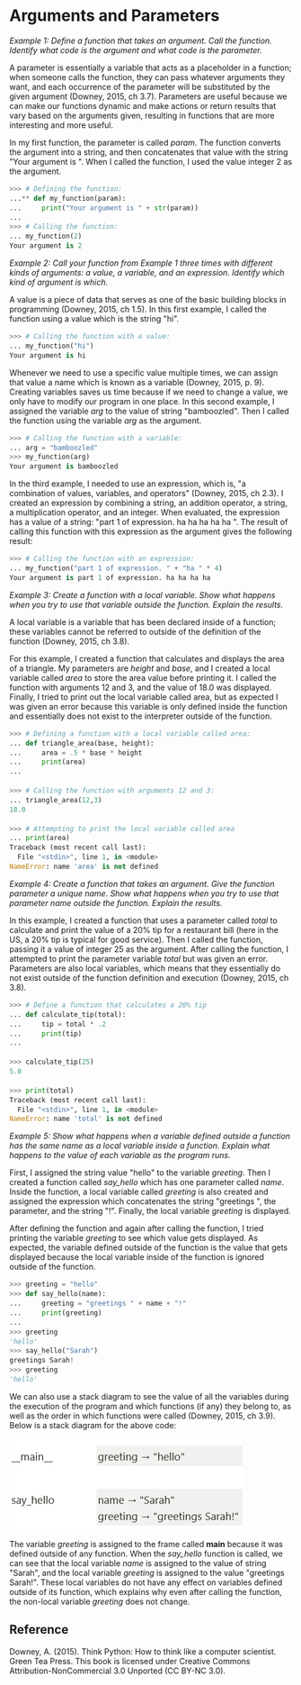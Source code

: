 # Arguments and Parameters
*Example 1: Define a function that takes an argument. Call the function. Identify what code is the argument and what code is the parameter.*

A parameter is essentially a variable that acts as a placeholder in a function; when someone calls the function, they can pass whatever arguments they want, and each occurrence of the parameter will be substituted by the given argument (Downey, 2015, ch 3.7). Parameters are useful because we can make our functions dynamic and make actions or return results that vary based on the arguments given, resulting in functions that are more interesting and more useful. 

In my first function, the parameter is called *param*. The function converts the argument into a string, and then concatenates that value with the string "Your argument is ". When I called the function, I used the value integer 2 as the argument.

```python
>>> # Defining the function:
...** def my_function(param):
...     print("Your argument is " + str(param))
...
>>> # Calling the function:
... my_function(2)
Your argument is 2
```

*Example 2: Call your function from Example 1 three times with different kinds of arguments: a value, a variable, and an expression. Identify which kind of argument is which.*

A value is a piece of data that serves as one of the basic building blocks in programming (Downey, 2015, ch 1.5). In this first example, I called the function using a value which is the string "hi".

```python
>>> # Calling the function with a value:
... my_function("hi")
Your argument is hi
```

Whenever we need to use a specific value multiple times, we can assign that value a name which is known as a variable (Downey, 2015, p. 9). Creating variables saves us time because if we need to change a value, we only have to modify our program in one place. In this second example, I assigned the variable *arg* to the value of string "bamboozled". Then I called the function using the variable *arg* as the argument.

```python
>>> # Calling the function with a variable:
... arg = "bamboozled"
>>> my_function(arg)
Your argument is bamboozled
```

In the third example, I needed to use an expression, which is, "a combination of values, variables, and operators" (Downey, 2015, ch 2.3). I created an expression by combining a string, an addition operator, a string, a multiplication operator, and an integer. When evaluated, the expression has a value of a string: "part 1 of expression. ha ha ha ha ha ". The result of calling this function with this expression as the argument gives the following result:

```python
>>> # Calling the function with an expression:
... my_function("part 1 of expression. " + "ha " * 4)
Your argument is part 1 of expression. ha ha ha ha
```

*Example 3: Create a function with a local variable. Show what happens when you try to use that variable outside the function. Explain the results.*

A local variable is a variable that has been declared inside of a function; these variables cannot be referred to outside of the definition of the function (Downey, 2015, ch 3.8).

For this example, I created a function that calculates and displays the area of a triangle. My parameters are *height* and *base*, and I created a local variable called *area* to store the area value before printing it. I called the function with arguments 12 and 3, and the value of 18.0 was displayed. Finally, I tried to print out the local variable called area, but as expected I was given an error because this variable is only defined inside the function and essentially does not exist to the interpreter outside of the function.

```python
>>> # Defining a function with a local variable called area:
... def triangle_area(base, height):
...     area = .5 * base * height
...     print(area)
...

>>> # Calling the function with arguments 12 and 3:
... triangle_area(12,3)
18.0

>>> # Attempting to print the local variable called area
... print(area)
Traceback (most recent call last):
  File "<stdin>", line 1, in <module>
NameError: name 'area' is not defined
```

*Example 4: Create a function that takes an argument. Give the function parameter a unique name. Show what happens when you try to use that parameter name outside the function. Explain the results.*

In this example, I created a function that uses a parameter called *total* to calculate and print the value of a 20% tip for a restaurant bill (here in the US, a 20% tip is typical for good service). Then I called the function, passing it a value of integer 25 as the argument. After calling the function, I attempted to print the parameter variable *total* but was given an error. Parameters are also local variables, which means that they essentially do not exist outside of the function definition and execution (Downey, 2015, ch 3.8).

```python
>>> # Define a function that calculates a 20% tip
... def calculate_tip(total):
...     tip = total * .2
...     print(tip)
...

>>> calculate_tip(25)
5.0

>>> print(total)
Traceback (most recent call last):
  File "<stdin>", line 1, in <module>
NameError: name 'total' is not defined
```

*Example 5: Show what happens when a variable defined outside a function has the same name as a local variable inside a function. Explain what happens to the value of each variable as the program runs.*

First, I assigned the string value "hello" to the variable *greeting*. Then I created a function called *say_hello* which has one parameter called *name*. Inside the function, a local variable called *greeting* is also created and assigned the expression which concatenates the string "greetings ", the parameter, and the string "!". Finally, the local variable *greeting* is displayed. 

After defining the function and again after calling the function, I tried printing the variable *greeting* to see which value gets displayed. As expected, the variable defined outside of the function is the value that gets displayed because the local variable inside of the function is ignored outside of the function.

```python
>>> greeting = "hello"
>>> def say_hello(name):
...     greeting = "greetings " + name + "!"
...     print(greeting)
...
>>> greeting
'hello'
>>> say_hello("Sarah")
greetings Sarah!
>>> greeting
'hello'
```

We can also use a stack diagram to see the value of all the variables during the execution of the program and which functions (if any) they belong to, as well as the order in which functions were called (Downey, 2015, ch 3.9). Below is a stack diagram for the above code:

![Stack diagram for greeting execution](/images/argspar_stackdiagram.png)

The variable *greeting* is assigned to the frame called __main__ because it was defined outside of any function. When the *say_hello* function is called, we can see that the local variable *name* is assigned to the value of string "Sarah", and the local variable *greeting* is assigned to the value "greetings Sarah!". These local variables do not have any effect on variables defined outside of its function, which explains why even after calling the function, the non-local variable *greeting* does not change.

## Reference

Downey, A. (2015). Think Python: How to think like a computer scientist. Green Tea Press. This book is licensed under Creative Commons Attribution-NonCommercial 3.0 Unported (CC BY-NC 3.0).